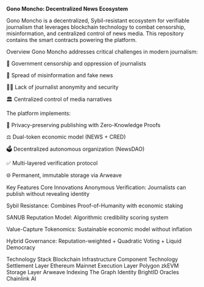 **Gono Moncho: Decentralized News Ecosystem**

Gono Moncho is a decentralized, Sybil-resistant ecosystem for verifiable journalism that leverages blockchain technology to combat censorship, misinformation, and centralized control of news media. This repository contains the smart contracts powering the platform.

Overview
Gono Moncho addresses critical challenges in modern journalism:

🚫 Government censorship and oppression of journalists

🤥 Spread of misinformation and fake news

🕵️‍♂️ Lack of journalist anonymity and security

🏛️ Centralized control of media narratives

The platform implements:

🔐 Privacy-preserving publishing with Zero-Knowledge Proofs

⚖️ Dual-token economic model (NEWS + CRED)

🗳️ Decentralized autonomous organization (NewsDAO)

✅ Multi-layered verification protocol

🌐 Permanent, immutable storage via Arweave

Key Features
Core Innovations
Anonymous Verification: Journalists can publish without revealing identity

Sybil Resistance: Combines Proof-of-Humanity with economic staking

SANUB Reputation Model: Algorithmic credibility scoring system

Value-Capture Tokenomics: Sustainable economic model without inflation

Hybrid Governance: Reputation-weighted + Quadratic Voting + Liquid Democracy


Technology Stack
Blockchain Infrastructure
Component	Technology
Settlement Layer	Ethereum Mainnet
Execution Layer	Polygon zkEVM
Storage Layer	Arweave
Indexing	The Graph
Identity	BrightID
Oracles	Chainlink AI
